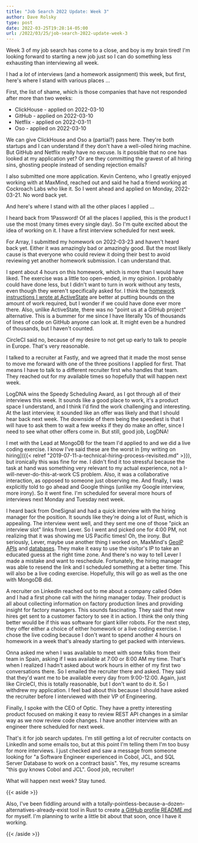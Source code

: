 ```yaml
---
title: "Job Search 2022 Update: Week 3"
author: Dave Rolsky
type: post
date: 2022-03-25T19:28:14-05:00
url: /2022/03/25/job-search-2022-update-week-3
---
```


Week 3 of my job search has come to a close, and boy is my brain tired! I'm looking forward to
starting a new job just so I can do something less exhausting than interviewing all week.

I had a _lot_ of interviews (and a homework assignment) this week, but first, here's where I stand
with various places ...

First, the list of shame, which is those companies that have not responded after more than two
weeks:

- ClickHouse - applied on 2022-03-10
- GitHub - applied on 2022-03-10
- Netflix - applied on 2022-03-11
- Oso - applied on 2022-03-10

We can give ClickHouse and Oso a (partial?) pass here. They're both startups and I can understand if
they don't have a well-oiled hiring machine. But GitHub and Netflix really have no excuse. Is it
possible that no one has looked at my application yet? Or are they committing the gravest of all
hiring sins, ghosting people instead of sending rejection emails?

I also submitted one more application. Kevin Centeno, who I greatly enjoyed working with at MaxMind,
reached out and said he had a friend working at Cockroach Labs who like it. So I went ahead and
applied on Monday, 2022-03-21. No word back yet.

And here's where I stand with all the other places I applied ...

I heard back from 1Password! Of all the places I applied, this is the product I use the most (many
times every single day). So I'm quite excited about the idea of working on it. I have a first
interview scheduled for next week.

For Array, I submitted my homework on 2022-03-23 and haven't heard back yet. Either it was amazingly
bad or amazingly good. But the most likely cause is that everyone who could review it doing their
best to avoid reviewing yet another homework submission. I can understand that.

I spent about 4 hours on this homework, which is more than I would have liked. The exercise was a
little too open-ended, in my opinion. I probably could have done less, but I didn't want to turn in
work without any tests, even though they weren't specifically asked for. I think the
[homework instructions I wrote at ActiveState](https://github.com/ActiveState/homework/tree/master/dep-tree)
are better at putting bounds on the amount of work required, but I wonder if we could have done ever
more there. Also, unlike ActiveState, there was no "point us at a GitHub project" alternative. This
is a bummer for me since I have literally 10s of thousands of lines of code on GitHub anyone can
look at. It might even be a hundred of thousands, but I haven't counted.

CircleCI said no, because of my desire to not get up early to talk to people in Europe. That's very
reasonable.

I talked to a recruiter at Fastly, and we agreed that it made the most sense to move me forward with
one of the three positions I applied for first. That means I have to talk to a different recruiter
first who handles that team. They reached out for my available times so hopefully that will happen
next week.

LogDNA wins the Speedy Scheduling Award, as I got through all of their interviews this week. It
sounds like a good place to work, it's a product space I understand, and I think I'd find the work
challenging and interesting. At the last interview, it sounded like an offer was likely and that I
should hear back next week. The downside of them being the speediest is that I will have to ask them
to wait a few weeks if they do make an offer, since I need to see what other offers come in. But
still, good job, LogDNA!

I met with the Lead at MongoDB for the team I'd applied to and we did a live coding exercise. I know
I've said these are the worst in [my writing on
hiring]({{< relref "2019-07-11-a-technical-hiring-process-revisited.md" >}}), but ironically this
was fine for me. I didn't find it too stressful because the task at hand was something very relevant
to my actual experience, not a I-will-never-do-this-at-work CS problem. Also, it was a collaborative
interaction, as opposed to someone just observing me. And finally, I was explicitly told to go ahead
and Google things (unlike my Google interview, more irony). So it went fine. I'm scheduled for
several more hours of interviews next Monday and Tuesday next week.

I heard back from OneSignal and had a quick interview with the hiring manager for the position. It
sounds like they're doing a lot of Rust, which is appealing. The interview went well, and they sent
me one of those "pick an interview slot" links from Lever. So I went and picked one for 4:00 PM, not
realizing that it was showing me US Pacific times! Oh, the irony. But seriously, Lever, maybe use
another thing I worked on, MaxMind's
[GeoIP APIs](https://www.maxmind.com/en/geoip2-precision-services) and
[databases](https://www.maxmind.com/en/geoip2-databases). They make it easy to use the visitor's IP
to take an educated guess at the right time zone. And there's no way to tell Lever I made a mistake
and want to reschedule. Fortunately, the hiring manager was able to resend the link and I scheduled
something at a better time. This will also be a live coding exercise. Hopefully, this will go as
well as the one with MongoDB did.

A recruiter on LinkedIn reached out to me about a company called Oden and I had a first phone call
with the hiring manager today. Their product is all about collecting information on factory
production lines and providing insight for factory managers. This sounds fascinating. They said that
new hires get sent to a customer factory to see it in action. I think the only thing better would be
if this was software for giant killer robots. For the next step, they offer either a choice of
either homework or a live coding exercise. I chose the live coding because I don't want to spend
another 4 hours on homework in a week that's already starting to get packed with interviews.

Onna asked me when I was available to meet with some folks from their team in Spain, asking if I was
available at 7:00 or 8:00 AM my time. That's when I realized I hadn't asked about work hours in
either of my first two conversations there. So I emailed the recruiter there and asked. They said
that they'd want me to be available every day from 9:00-12:00. Again, just like CircleCI, this is
totally reasonable, but I don't want to do it. So I withdrew my application. I feel bad about this
because I should have asked the recruiter before I interviewed with their VP of Engineering.

Finally, I spoke with the CEO of Optic. They have a pretty interesting product focused on making it
easy to review REST API changes in a similar way as we now review code changes. I have another
interview with an engineer there scheduled for next week.

That's it for job search updates. I'm still getting a lot of recruiter contacts on LinkedIn and some
emails too, but at this point I'm telling them I'm too busy for more interviews. I just checked and
saw a message from someone looking for "a Software Engineer experienced in Cobol, JCL, and SQL
Server Database to work on a contract basis". Yes, my resume screams "this guy knows Cobol and JCL".
Good job, recruiter!

What will happen next week? Stay tuned.

{{< aside >}}

Also, I've been fiddling around with a totally-pointless-because-a-dozen-alternatives-already-exist
tool in Rust to create
[a GitHub profile README.md](https://docs.github.com/en/account-and-profile/setting-up-and-managing-your-github-profile/customizing-your-profile/managing-your-profile-readme)
for myself. I'm planning to write a little bit about that soon, once I have it working.

{{< /aside >}}
